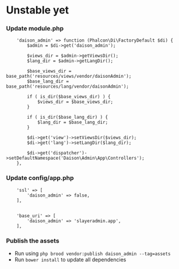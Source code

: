 # Unstable yet


### Update module.php

```
    'daison_admin' => function (Phalcon\Di\FactoryDefault $di) {
        $admin = $di->get('daison_admin');

        $views_dir = $admin->getViewsDir();
        $lang_dir = $admin->getLangDir();

        $base_views_dir = base_path('resources/views/vendor/daisonAdmin');
        $base_lang_dir = base_path('resources/lang/vendor/daisonAdmin');

        if ( is_dir($base_views_dir) ) {
            $views_dir = $base_views_dir;
        }

        if ( is_dir($base_lang_dir) ) {
            $lang_dir = $base_lang_dir;
        }

        $di->get('view')->setViewsDir($views_dir);
        $di->get('lang')->setLangDir($lang_dir);

        $di->get('dispatcher')->setDefaultNamespace('Daison\Admin\App\Controllers');
    },
```

### Update config/app.php

```
    'ssl' => [
        'daison_admin' => false,
    ],


    'base_uri' => [
        'daison_admin' => 'slayeradmin.app',
    ],
```


### Publish the assets

- Run using `php brood vendor:publish daison_admin --tag=assets`
- Run `bower install` to update all dependencies
